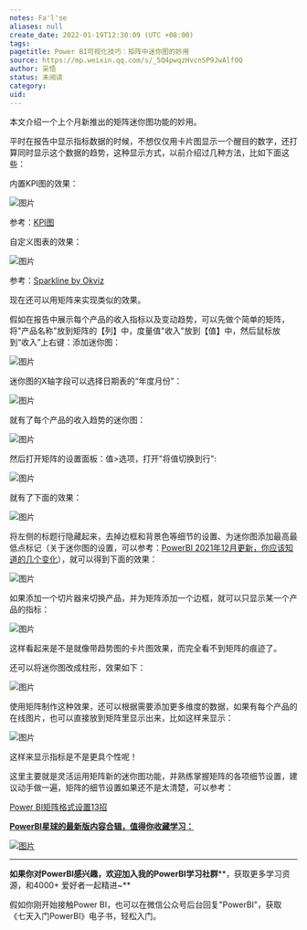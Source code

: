 ```yaml
---
notes: Fa'l'se
aliases: null
create_date: 2022-01-19T12:30:09 (UTC +08:00)
tags: 
pagetitle: Power BI可视化技巧：矩阵中迷你图的妙用
source: https://mp.weixin.qq.com/s/_5Q4pwqzHvcnSP9JwAlf0Q
author: 采悟
status: 未阅读
category: 
uid: 
---
```


本文介绍一个上个月新推出的矩阵迷你图功能的妙用。

平时在报告中显示指标数据的时候，不想仅仅用卡片图显示一个醒目的数字，还打算同时显示这个数据的趋势，这种显示方式，以前介绍过几种方法，比如下面这些：  

内置KPI图的效果：

![图片](https://mmbiz.qpic.cn/mmbiz_png/aHEbZtANQJNvicLPyJFBhwgn9StX6Zh1eZGB7ficjoRqgYJb8ia1yysV3O6rqTZLZ9uKCsYdMfuwS7ibRAcDrCbYrA/640?wx_fmt=png&wxfrom=5&wx_lazy=1&wx_co=1)

参考：[KPI图](http://mp.weixin.qq.com/s?__biz=MzA4MzQwMjY4MA==&mid=2484067440&idx=1&sn=ba9f4e72478d3f6e6d021c00aea66b41&chksm=8e0c76a7b97bffb1d715a0e9307800078eff145cbc2ebfa3c9390737afa1ae57da65a1836ac2&scene=21#wechat_redirect)

自定义图表的效果：

![图片](https://mmbiz.qpic.cn/mmbiz_png/aHEbZtANQJPZ7PBib8zibWKqdfFhzLWs4VqM8ZbKlQ1svk2ouFsVxICqvXJTUp0tFO5dFEJ21iaxRNO4q9CQqp0XA/640?wx_fmt=png&wxfrom=5&wx_lazy=1&wx_co=1)

参考：[Sparkline by Okviz](http://mp.weixin.qq.com/s?__biz=MzA4MzQwMjY4MA==&mid=2484072525&idx=1&sn=4357859fdad3c3f7046163e3669c61ad&chksm=8e0c5a9ab97bd38c9aee957c4a56beba70f31d4d52a66302606a2504303e6408fa5afd603706&scene=21#wechat_redirect)

现在还可以用矩阵来实现类似的效果。

假如在报告中展示每个产品的收入指标以及变动趋势，可以先做个简单的矩阵，将"产品名称"放到矩阵的【列】中，度量值"收入"放到【值】中，然后鼠标放到“收入”上右键：添加迷你图：

![图片](https://mmbiz.qpic.cn/mmbiz_jpg/aHEbZtANQJO2NIfoiaMqTFnBykBKeicNxp3PnFCJ0vptzlFAhic4tBS9QmJOskhOK61ibGL4DavcBJBKDa1Jofcz0A/640?wx_fmt=jpeg&wxfrom=5&wx_lazy=1&wx_co=1)

迷你图的X轴字段可以选择日期表的“年度月份”：  

![图片](https://mmbiz.qpic.cn/mmbiz_jpg/aHEbZtANQJO2NIfoiaMqTFnBykBKeicNxpUUyzOYyD43NKXnDR5Hk5QhV37Y9bYqWJKgn8FfcNUBqibqcQZq67sNg/640?wx_fmt=jpeg&wxfrom=5&wx_lazy=1&wx_co=1)

就有了每个产品的收入趋势的迷你图：  

![图片](https://mmbiz.qpic.cn/mmbiz_jpg/aHEbZtANQJO2NIfoiaMqTFnBykBKeicNxp4yO72akIowXxKrJIVBiaCCicg0ILLiayBUpnuTqmdHTicicff8PQ0o57lNA/640?wx_fmt=jpeg&wxfrom=5&wx_lazy=1&wx_co=1)

然后打开矩阵的设置面板：值>选项，打开"将值切换到行":

![图片](https://mmbiz.qpic.cn/mmbiz_jpg/aHEbZtANQJO2NIfoiaMqTFnBykBKeicNxppGnOPh2x3jJ0ibEssskRoeTia5xT40JDYmWxfdAHG0pJIn2RLibLeUFibQ/640?wx_fmt=jpeg&wxfrom=5&wx_lazy=1&wx_co=1)

就有了下面的效果：  

![图片](https://mmbiz.qpic.cn/mmbiz_jpg/aHEbZtANQJO2NIfoiaMqTFnBykBKeicNxpLicuwWln78RgWp1K3rlDIpxE42blATibE7cibAWibSJmV9Eb17ARNgcPIw/640?wx_fmt=jpeg&wxfrom=5&wx_lazy=1&wx_co=1)

将左侧的标题行隐藏起来，去掉边框和背景色等细节的设置、为迷你图添加最高最低点标记（关于迷你图的设置，可以参考：[PowerBI 2021年12月更新，你应该知道的几个变化](http://mp.weixin.qq.com/s?__biz=MzA4MzQwMjY4MA==&mid=2484078544&idx=1&sn=4bbafb99f595a3e0785f394a7de5af0b&chksm=8e13ad07b9642411cd6c08f281ece6f6c6120a9ab6b2cef62ff0bd4fa1363a57bf81be3da342&scene=21#wechat_redirect)），就可以得到下面的效果：

![图片](https://mmbiz.qpic.cn/mmbiz_jpg/aHEbZtANQJO2NIfoiaMqTFnBykBKeicNxpRd95U1hInBWUmkrqLbWEUtXXVEmnH8rfrCvdVpFmtj9ZJA5g6LYWJw/640?wx_fmt=jpeg&wxfrom=5&wx_lazy=1&wx_co=1)

如果添加一个切片器来切换产品，并为矩阵添加一个边框，就可以只显示某一个产品的指标：

![图片](https://mmbiz.qpic.cn/mmbiz_jpg/aHEbZtANQJO2NIfoiaMqTFnBykBKeicNxpiav8gTYkvqzEGJ1KS8lSJj8Yl7a2VTubdL8HOOSsbuiaV0IxW3mA8lkg/640?wx_fmt=jpeg&wxfrom=5&wx_lazy=1&wx_co=1)

这样看起来是不是就像带趋势图的卡片图效果，而完全看不到矩阵的痕迹了。

还可以将迷你图改成柱形，效果如下：  

![图片](https://mmbiz.qpic.cn/mmbiz_jpg/aHEbZtANQJOjIEcl2EAiaCeM5ib0YXoINa5OCxiclRCD0rQwriaSItvkVHTuBTllpSRWZ0ia4d46YkeQddqwvRiacl5w/640?wx_fmt=jpeg&wxfrom=5&wx_lazy=1&wx_co=1)

使用矩阵制作这种效果，还可以根据需要添加更多维度的数据，如果有每个产品的在线图片，也可以直接放到矩阵里显示出来，比如这样来显示：

![图片](https://mmbiz.qpic.cn/mmbiz_jpg/aHEbZtANQJO2NIfoiaMqTFnBykBKeicNxpdt8BgM02bC5HL4cTGoLc6Nr5319ShSeE1SB08lnqvgSukUfx0yQ0Vw/640?wx_fmt=jpeg&wxfrom=5&wx_lazy=1&wx_co=1)

这样来显示指标是不是更具个性呢！

这里主要就是灵活运用矩阵新的迷你图功能，并熟练掌握矩阵的各项细节设置，建议动手做一遍，矩阵的细节设置如果还不是太清楚，可以参考：

[Power BI矩阵格式设置13招](http://mp.weixin.qq.com/s?__biz=MzA4MzQwMjY4MA==&mid=2484071983&idx=1&sn=3fd379f7bf88141747ac9a09dc4273b7&chksm=8e0c44f8b97bcdee4cb068fd1e47e033629cf0734dd29c8341746d449372068dbb4e6d298cba&scene=21#wechat_redirect)  

[**PowerBI星球的最新版****内容合辑****，值得你收藏学习：**](http://mp.weixin.qq.com/s?__biz=MzA4MzQwMjY4MA==&mid=2484078675&idx=1&sn=07abf841815e43fb0a554081c82de72a&chksm=8e13a284b9642b92d07b518abe3e6e2e2ef5066c0941c1ced26a245a6990b4330830431789a9&scene=21#wechat_redirect)

[![图片](https://mmbiz.qpic.cn/mmbiz_png/aHEbZtANQJN8YOicNXzCaSLpQrKXOL0LsNeYw0fj3iaGFy7XSwwmibHicdtiaHEbhgmHSPXQlkg3WiaVA4hJ8PGDcdEQ/640?wx_fmt=png&wxfrom=5&wx_lazy=1&wx_co=1)](http://mp.weixin.qq.com/s?__biz=MzA4MzQwMjY4MA==&mid=2484078675&idx=1&sn=07abf841815e43fb0a554081c82de72a&chksm=8e13a284b9642b92d07b518abe3e6e2e2ef5066c0941c1ced26a245a6990b4330830431789a9&scene=21#wechat_redirect)

___

**如果你对PowerBI感兴趣，欢迎加入我的PowerBI学习社群****，获取更多学习资源，和4000+ 爱好者一起精进~**  

假如你刚开始接触Power BI，也可以在微信公众号后台回复"PowerBI"，获取《七天入门PowerBI》电子书，轻松入门。

